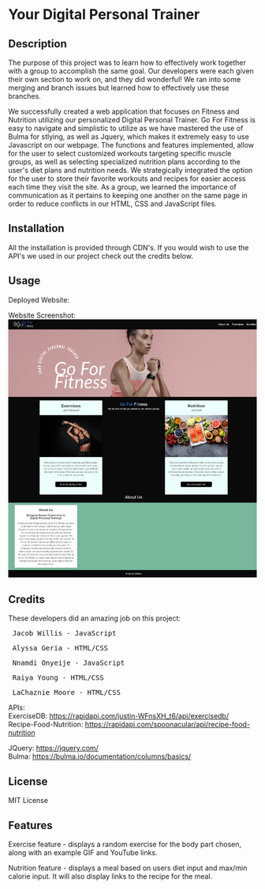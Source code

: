 # Your Digital Personal Trainer

## Description

The purpose of this project was to learn how to effectively work together with a group to accomplish the same goal. Our developers were each given their own section to work on, and they did wonderful! We ran into some merging and branch issues but learned how to effectively use these branches. <br>

We successfully created a web application that focuses on Fitness and Nutrition utilizing our personalized Digital Personal Trainer. Go For Fitness is easy to navigate and simplistic to utilize as we have mastered the use of Bulma for stlying, as well as Jquery, which makes it extremely easy to use Javascript on our webpage. The functions and features implemented, allow for the user to select customized workouts targeting specific muscle groups, as well as selecting specialized nutrition plans according to the user's diet plans and nutrition needs. We strategically integrated the option for the user to store their favorite workouts and recipes for easier access each time they visit the site. As a group, we learned the importance of communication as it pertains to keeping one another on the same page in order to reduce conflicts in our HTML, CSS and JavaScript files.

## Installation

All the installation is provided through CDN's.
If you would wish to use the API's we used in our project check out the credits below.

## Usage

Deployed Website: 

Website Screenshot: 
![Website_Screenshot](assets/images/website%20Screenshot.png)

## Credits

These developers did an amazing job on this project:
<pre> Jacob Willis - JavaScript </pre>
<pre> Alyssa Geria - HTML/CSS </pre>
<pre> Nnamdi Onyeije - JavaScript </pre>
<pre> Raiya Young - HTML/CSS </pre>
<pre> LaChaznie Moore - HTML/CSS </pre>

APIs: <br>
ExerciseDB: https://rapidapi.com/justin-WFnsXH_t6/api/exercisedb/ <br>
Recipe-Food-Nutrition: https://rapidapi.com/spoonacular/api/recipe-food-nutrition

JQuery: https://jquery.com/ <br>
Bulma: https://bulma.io/documentation/columns/basics/

## License

MIT License

## Features

Exercise feature - displays a random exercise for the body part chosen, along with an example GIF and YouTube links.

Nutrition feature - displays a meal based on users diet input and max/min calorie input. It will also display links to the recipe for the meal.